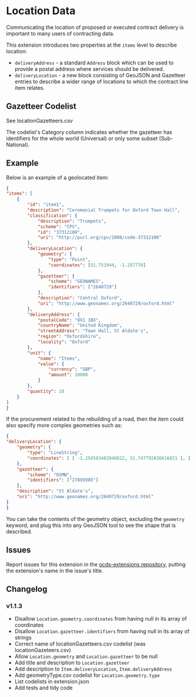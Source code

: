 # Location Data

Communicating the location of proposed or executed contract delivery is important to many users of contracting data.

This extension introduces two properties at the `items` level to describe location:

* `deliveryAddress` - a standard `Address` block which can be used to provide a postal address where services should be delivered.
* `deliveryLocation` - a new block consisting of GeoJSON and Gazetteer entries to describe a wider range of locations to which the contract line item relates.

## Gazetteer Codelist

See locationGazetteers.csv

The codelist's Category column indicates whether the gazetteer has identifiers for the whole world (Universal) or only some subset (Sub-National).

## Example

Below is an example of a geolocated item:

```json
{
"items": [
    {
        "id": "item1",
        "description": "Ceremonial Trumpets for Oxford Town Hall",
        "classification": {
            "description": "Trumpets",
            "scheme": "CPV",
            "id": "37312100",
            "uri": "http://purl.org/cpv/2008/code-37312100"
        },
        "deliveryLocation": {
            "geometry": {
                "type": "Point",
                "coordinates": [51.751944, -1.257778]
            },
            "gazetteer": {
                "scheme": "GEONAMES",
                "identifiers": ["2640729"]
            },
            "description": "Central Oxford",
            "uri": "http://www.geonames.org/2640729/oxford.html"
        },
        "deliveryAddress": {
            "postalCode": "OX1 1BX",
            "countryName": "United Kingdom",
            "streetAddress": "Town Hall, St Aldate's",
            "region": "Oxfordshire",
            "locality": "Oxford"
        },
        "unit": {
            "name": "Items",
            "value": {
                "currency": "GBP",
                "amount": 10000
            }
        },
        "quantity": 10
    }
]
}
```

If the procurement related to the rebuilding of a road, then the item could also specify more complex geometries such as:

```json
{
"deliveryLocation": {
    "geometry": {
        "type": "LineString",
        "coordinates": [ [ -1.256503402048622, 51.747792026616821 ], [ -1.256477837243949, 51.747500168748303 ], [ -1.256466773131763, 51.747365723021403 ], [ -1.256471969911729, 51.747246699996332 ], [ -1.256481860557471, 51.747182243160943 ], [ -1.256497618535434, 51.747079648666102 ] ]
    },
    "gazetteer": {
        "scheme": "OSMW",
        "identifiers": ["27895985"]
    },
    "description": "St Aldate's",
    "uri": "http://www.geonames.org/2640729/oxford.html"
}
}
```

You can take the contents of the geometry object, excluding the `geometry` keyword, and plug this into any GeoJSON tool to see the shape that is described.

## Issues

Report issues for this extension in the [ocds-extensions repository](https://github.com/open-contracting/ocds-extensions/issues), putting the extension's name in the issue's title.

## Changelog

### v1.1.3

* Disallow `Location.geometry.coordinates` from having null in its array of coordinates
* Disallow `Location.gazetteer.identifiers` from having null in its array of strings
* Correct name of locationGazetteers.csv codelist (was locationGazeteers.csv)
* Allow `Location.geometry` and `Location.gazetteer` to be null
* Add title and description to `Location.gazetteer`
* Add description to `Item.deliveryLocation`, `Item.deliveryAddress`
* Add geometryType.csv codelist for `Location.geometry.type`
* List codelists in extension.json
* Add tests and tidy code
